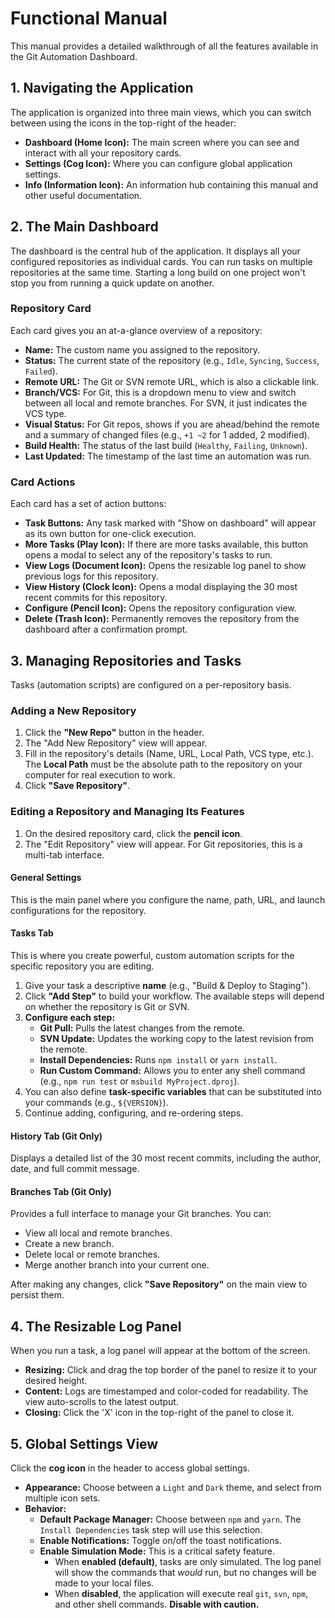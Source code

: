 # Functional Manual

This manual provides a detailed walkthrough of all the features available in the Git Automation Dashboard.

## 1. Navigating the Application

The application is organized into three main views, which you can switch between using the icons in the top-right of the header:

-   **Dashboard (Home Icon):** The main screen where you can see and interact with all your repository cards.
-   **Settings (Cog Icon):** Where you can configure global application settings.
-   **Info (Information Icon):** An information hub containing this manual and other useful documentation.

## 2. The Main Dashboard

The dashboard is the central hub of the application. It displays all your configured repositories as individual cards. You can run tasks on multiple repositories at the same time. Starting a long build on one project won't stop you from running a quick update on another.

### Repository Card

Each card gives you an at-a-glance overview of a repository:

-   **Name:** The custom name you assigned to the repository.
-   **Status:** The current state of the repository (e.g., `Idle`, `Syncing`, `Success`, `Failed`).
-   **Remote URL:** The Git or SVN remote URL, which is also a clickable link.
-   **Branch/VCS:** For Git, this is a dropdown menu to view and switch between all local and remote branches. For SVN, it just indicates the VCS type.
-   **Visual Status:** For Git repos, shows if you are ahead/behind the remote and a summary of changed files (e.g., `+1 ~2` for 1 added, 2 modified).
-   **Build Health:** The status of the last build (`Healthy`, `Failing`, `Unknown`).
-   **Last Updated:** The timestamp of the last time an automation was run.

### Card Actions

Each card has a set of action buttons:

-   **Task Buttons:** Any task marked with "Show on dashboard" will appear as its own button for one-click execution.
-   **More Tasks (Play Icon):** If there are more tasks available, this button opens a modal to select any of the repository's tasks to run.
-   **View Logs (Document Icon):** Opens the resizable log panel to show previous logs for this repository.
-   **View History (Clock Icon):** Opens a modal displaying the 30 most recent commits for this repository.
-   **Configure (Pencil Icon):** Opens the repository configuration view.
-   **Delete (Trash Icon):** Permanently removes the repository from the dashboard after a confirmation prompt.

## 3. Managing Repositories and Tasks

Tasks (automation scripts) are configured on a per-repository basis.

### Adding a New Repository

1.  Click the **"New Repo"** button in the header.
2.  The "Add New Repository" view will appear.
3.  Fill in the repository's details (Name, URL, Local Path, VCS type, etc.). The **Local Path** must be the absolute path to the repository on your computer for real execution to work.
4.  Click **"Save Repository"**.

### Editing a Repository and Managing Its Features

1.  On the desired repository card, click the **pencil icon**.
2.  The "Edit Repository" view will appear. For Git repositories, this is a multi-tab interface.

#### General Settings
This is the main panel where you configure the name, path, URL, and launch configurations for the repository.

#### Tasks Tab
This is where you create powerful, custom automation scripts for the specific repository you are editing.
1. Give your task a descriptive **name** (e.g., "Build & Deploy to Staging").
2. Click **"Add Step"** to build your workflow. The available steps will depend on whether the repository is Git or SVN.
3. **Configure each step:**
   -   **Git Pull:** Pulls the latest changes from the remote.
   -   **SVN Update:** Updates the working copy to the latest revision from the remote.
   -   **Install Dependencies:** Runs `npm install` or `yarn install`.
   -   **Run Custom Command:** Allows you to enter any shell command (e.g., `npm run test` or `msbuild MyProject.dproj`).
4.  You can also define **task-specific variables** that can be substituted into your commands (e.g., `${VERSION}`).
5. Continue adding, configuring, and re-ordering steps.

#### History Tab (Git Only)
Displays a detailed list of the 30 most recent commits, including the author, date, and full commit message.

#### Branches Tab (Git Only)
Provides a full interface to manage your Git branches. You can:
- View all local and remote branches.
- Create a new branch.
- Delete local or remote branches.
- Merge another branch into your current one.

After making any changes, click **"Save Repository"** on the main view to persist them.

## 4. The Resizable Log Panel

When you run a task, a log panel will appear at the bottom of the screen.

-   **Resizing:** Click and drag the top border of the panel to resize it to your desired height.
-   **Content:** Logs are timestamped and color-coded for readability. The view auto-scrolls to the latest output.
-   **Closing:** Click the 'X' icon in the top-right of the panel to close it.

## 5. Global Settings View

Click the **cog icon** in the header to access global settings.

-   **Appearance:** Choose between a `Light` and `Dark` theme, and select from multiple icon sets.
-   **Behavior:**
    -   **Default Package Manager:** Choose between `npm` and `yarn`. The `Install Dependencies` task step will use this selection.
    -   **Enable Notifications:** Toggle on/off the toast notifications.
    -   **Enable Simulation Mode:** This is a critical safety feature.
        -   When **enabled (default)**, tasks are only simulated. The log panel will show the commands that *would* run, but no changes will be made to your local files.
        -   When **disabled**, the application will execute real `git`, `svn`, `npm`, and other shell commands. **Disable with caution.**